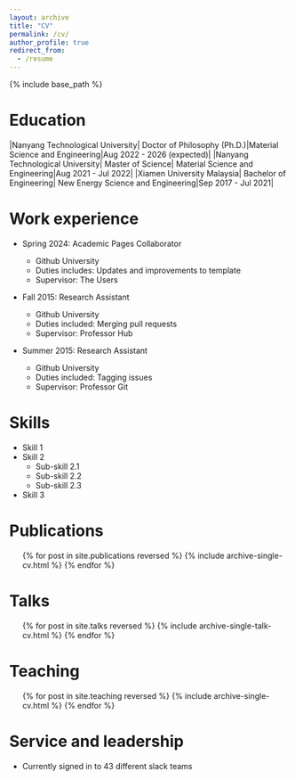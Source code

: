 ```yaml
---
layout: archive
title: "CV"
permalink: /cv/
author_profile: true
redirect_from:
  - /resume
---
```


{% include base_path %}

Education
======
|Nanyang Technological University| Doctor of Philosophy (Ph.D.)|Material Science and Engineering|Aug 2022 - 2026 (expected)|
|Nanyang Technological University| Master of Science| Material Science and Engineering|Aug 2021 - Jul 2022|
|Xiamen University Malaysia| Bachelor of Engineering| New Energy Science and Engineering|Sep 2017 - Jul 2021|

Work experience
======
* Spring 2024: Academic Pages Collaborator
  * Github University
  * Duties includes: Updates and improvements to template
  * Supervisor: The Users

* Fall 2015: Research Assistant
  * Github University
  * Duties included: Merging pull requests
  * Supervisor: Professor Hub

* Summer 2015: Research Assistant
  * Github University
  * Duties included: Tagging issues
  * Supervisor: Professor Git
  
Skills
======
* Skill 1
* Skill 2
  * Sub-skill 2.1
  * Sub-skill 2.2
  * Sub-skill 2.3
* Skill 3

Publications
======
  <ul>{% for post in site.publications reversed %}
    {% include archive-single-cv.html %}
  {% endfor %}</ul>
  
Talks
======
  <ul>{% for post in site.talks reversed %}
    {% include archive-single-talk-cv.html  %}
  {% endfor %}</ul>
  
Teaching
======
  <ul>{% for post in site.teaching reversed %}
    {% include archive-single-cv.html %}
  {% endfor %}</ul>
  
Service and leadership
======
* Currently signed in to 43 different slack teams
